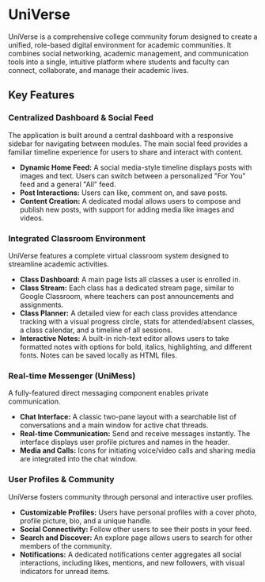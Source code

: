 # UniVerse

UniVerse is a comprehensive college community forum designed to create a unified, role-based digital environment for academic communities. It combines social networking, academic management, and communication tools into a single, intuitive platform where students and faculty can connect, collaborate, and manage their academic lives.

## Key Features

### Centralized Dashboard & Social Feed
The application is built around a central dashboard with a responsive sidebar for navigating between modules. The main social feed provides a familiar timeline experience for users to share and interact with content.
*   **Dynamic Home Feed:** A social media-style timeline displays posts with images and text. Users can switch between a personalized "For You" feed and a general "All" feed.
*   **Post Interactions:** Users can like, comment on, and save posts.
*   **Content Creation:** A dedicated modal allows users to compose and publish new posts, with support for adding media like images and videos.

### Integrated Classroom Environment
UniVerse features a complete virtual classroom system designed to streamline academic activities.
*   **Class Dashboard:** A main page lists all classes a user is enrolled in.
*   **Class Stream:** Each class has a dedicated stream page, similar to Google Classroom, where teachers can post announcements and assignments.
*   **Class Planner:** A detailed view for each class provides attendance tracking with a visual progress circle, stats for attended/absent classes, a class calendar, and a timeline of all sessions.
*   **Interactive Notes:** A built-in rich-text editor allows users to take formatted notes with options for bold, italics, highlighting, and different fonts. Notes can be saved locally as HTML files.

### Real-time Messenger (UniMess)
A fully-featured direct messaging component enables private communication.
*   **Chat Interface:** A classic two-pane layout with a searchable list of conversations and a main window for active chat threads.
*   **Real-time Communication:** Send and receive messages instantly. The interface displays user profile pictures and names in the header.
*   **Media and Calls:** Icons for initiating voice/video calls and sharing media are integrated into the chat window.

### User Profiles & Community
UniVerse fosters community through personal and interactive user profiles.
*   **Customizable Profiles:** Users have personal profiles with a cover photo, profile picture, bio, and a unique handle.
*   **Social Connectivity:** Follow other users to see their posts in your feed.
*   **Search and Discover:** An explore page allows users to search for other members of the community.
*   **Notifications:** A dedicated notifications center aggregates all social interactions, including likes, mentions, and new followers, with visual indicators for unread items.
